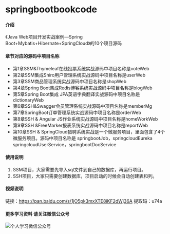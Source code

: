 # springbootbookcode
#### 介绍
《Java Web项目开发实战案例—Spring Boot+Mybatis+Hibernate+SpringCloud》的10个项目源码
#### 章节对应的源码中项目名称

-  第1章SSM&Thymeleaf在线投票系统实战源码中项目名称是voteWeb
-  第2章SSM集成Shiro用户管理系统实战源码中项目名称是userWeb
-  第3章SSM商品管理系统实战源码中项目名称是shopWeb
-  第4章Spring Boot集成Redis博客系统实战源码中项目名称是blogWeb
-  第5章Spring Boot集成 JPA英语字典翻译实战源码中项目名称是dictionaryWeb
-  第6章SSH&Swagger会员管理系统实战源码中项目名称是memberMg
-  第7章SpringBoot订单管理系统实战源码中项目名称是orderWeb
-  第8章SSH & Angular JS作业系统实战源码中项目名称是homeWorkWeb
-  第9章SSH &FreeMarker报表系统实战源码中项目名称是reportWeb
-  第10章SSH & SpringCloud猎聘系统实战是一个微服务项目，里面包含了4个微服务项目。源码中项目名称是
springbootJob，springcloudEureka
 springcloudUserService，springbootDocService
#### 使用说明

1.  SSM项目，大家需要先导入sql文件到自己的数据库，再运行项目。
2.  SSH项目，大家只需要创建数据库，项目启动的时候会自动创建表和列。
#### 视频说明

链接：https://pan.baidu.com/s/1jO5pk3mxXTE8iKF2dWj36A
提取码：u74a 

#### 更多学习资料 请关注微信公众号

![个人学习微信公众号](https://images.gitee.com/uploads/images/2020/1127/113142_f6ab57bb_768204.jpeg "qrcode_for_gh_caf4624e6df8_258.jpg")








